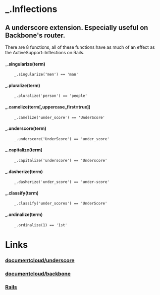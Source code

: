 _.Inflections
=============

A underscore extension. Especially useful on Backbone's router. 
---------------------------------------------------------------

There are 8 functions, all of these functions have as much of an effect as the ActiveSupport::Inflections on Rails.

#### _.singularize(term)
        _.singularize('men') == 'man'
#### _.pluralize(term)
        _.pluralize('person') == 'people'
#### _.camelize(term[,uppercase_first=true])
        _.camelize('under_score') == 'UnderScore'
#### _.underscore(term)
        _.underscore('UnderScore') == 'under_score'
#### _.capitalize(term)
        _.capitalize('underscore') == 'Underscore'
#### _.dasherize(term)
        _.dasherize('under_score') == 'under-score'
#### _.classify(term)
        _.classify('under_scores') == 'UnderScore'
#### _.ordinalize(term)
        _.ordinalize(1) == '1st'


# Links
### [documentcloud/underscore](https://github.com/documentcloud/underscore)
### [documentcloud/backbone](https://github.com/documentcloud/backbone)
### [Rails](https://github.com/rails/rails)